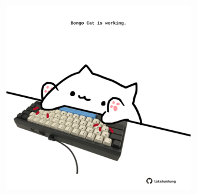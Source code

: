 <!-- built at 13/06/2025, 12:00:34 UTC -->
<p align="center">
  <img width="500" height="500" src="./ReadmeImage.svg">
</p>
